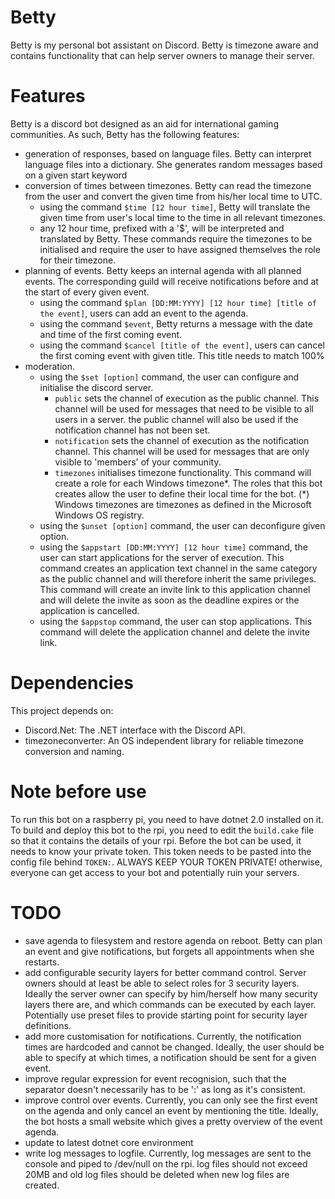 # Betty
Betty is my personal bot assistant on Discord. Betty is timezone aware and contains functionality that can help server owners to manage their server.

# Features
Betty is a discord bot designed as an aid for international gaming communities. As such, Betty has the following features:
- generation of responses, based on language files.
	Betty can interpret language files into a dictionary. She generates random messages based on a given start keyword
- conversion of times between timezones.
	Betty can read the timezone from the user and convert the given time from his/her local time to UTC.
	- using the command `$time [12 hour time]`, Betty will translate the given time from user's local time to the time in all relevant timezones.
	- any 12 hour time, prefixed with a '$', will be interpreted and translated by Betty.
	These commands require the timezones to be initialised and require the user to have assigned themselves the role for their timezone.
- planning of events.
	Betty keeps an internal agenda with all planned events. The corresponding guild will receive notifications before and at the start of every given event.
	- using the command `$plan [DD:MM:YYYY] [12 hour time] [title of the event]`, users can add an event to the agenda.
	- using the command `$event`, Betty returns a message with the date and time of the first coming event.
	- using the command `$cancel [title of the event]`, users can cancel the first coming event with given title. This title needs to match 100%
- moderation.
	- using the `$set [option]` command, the user can configure and initialise the discord server.
		- `public` sets the channel of execution as the public channel. This channel will be used for messages that need to be visible to all users in a server.
			the public channel will also be used if the notification channel has not been set.
		- `notification` sets the channel of execution as the notification channel. This channel will be used for messages that are only visible to 'members' of your community.
		- `timezones` initialises timezone functionality. This command will create a role for each Windows timezone*.
			The roles that this bot creates allow the user to define their local time for the bot.
			(*) Windows timezones are timezones as defined in the Microsoft Windows OS registry.
	- using the `$unset [option]` command, the user can deconfigure given option.
	- using the `$appstart [DD:MM:YYYY] [12 hour time]` command, the user can start applications for the server of execution.
		This command creates an application text channel in the same category as the public channel and will therefore inherit the same privileges.
		This command will create an invite link to this application channel and will delete the invite as soon as the deadline expires or the application is cancelled.
	- using the `$appstop` command, the user can stop applications.
		This command will delete the application channel and delete the invite link.

# Dependencies
This project depends on:
- Discord.Net: The .NET interface with the Discord API.
- timezoneconverter: An OS independent library for reliable timezone conversion and naming.

# Note before use
To run this bot on a raspberry pi, you need to have dotnet 2.0 installed on it. To build and deploy this bot to the rpi, you need to edit the `build.cake` file so that it contains the details of your rpi.
Before the bot can be used, it needs to know your private token. This token needs to be pasted into the config file behind `TOKEN:`.
ALWAYS KEEP YOUR TOKEN PRIVATE! otherwise, everyone can get access to your bot and potentially ruin your servers.

# TODO
- save agenda to filesystem and restore agenda on reboot.
	Betty can plan an event and give notifications, but forgets all appointments when she restarts.
- add configurable security layers for better command control.
	Server owners should at least be able to select roles for 3 security layers.
	Ideally the server owner can specify by him/herself how many security layers there are, and which commands can be executed by each layer.
	Potentially use preset files to provide starting point for security layer definitions.
- add more customisation for notifications.
	Currently, the notification times are hardcoded and cannot be changed. Ideally, the user should be able to specify at which times, a notification should be sent for a given event.
- improve regular expression for event recognision, such that the separator doesn't necessarily has to be ':' as long as it's consistent.
- improve control over events.
	Currently, you can only see the first event on the agenda and only cancel an event by mentioning the title.
	Ideally, the bot hosts a small website which gives a pretty overview of the event agenda.
- update to latest dotnet core environment
- write log messages to logfile.
	Currently, log messages are sent to the console and piped to /dev/null on the rpi. log files should not exceed 20MB and old log files should be deleted when new log files are created.
